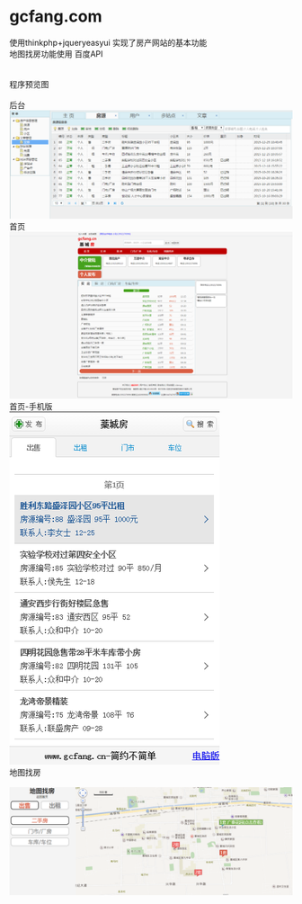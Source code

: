 # gcfang.com
使用thinkphp+jqueryeasyui 实现了房产网站的基本功能 <br/>
地图找房功能使用 百度API <br/>
<br/><br/>
程序预览图 <br/>
<br/>后台<br/>
  ![image](https://github.com/leisensoft/gcfang.com/blob/master/web_preview/gcfang%E5%90%8E%E5%8F%B0.png?raw=true)
<br/>首页<br/>
  ![image](https://github.com/leisensoft/gcfang.com/blob/master/web_preview/gcfang%E9%A6%96%E9%A1%B5.png?raw=true)
<br/>首页-手机版<br/>
  ![image](https://github.com/leisensoft/gcfang.com/blob/master/web_preview/gcfang%E6%89%8B%E6%9C%BA%E7%89%88%E9%A6%96%E9%A1%B5.png?raw=true)
<br/>地图找房<br/>  
![image](https://github.com/leisensoft/gcfang.com/blob/master/web_preview/gcfang%E5%9C%B0%E5%9B%BE%E6%89%BE%E6%88%BF.png?raw=true)
 


